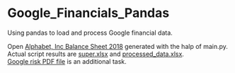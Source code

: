 # Google_Financials_Pandas
Using pandas to load and process Google financial data.

Open <a href="google_balance_sheet.pdf">Alphabet, Inc Balance Sheet 2018</a> generated with the halp of main.py.<br>
Actual script results are <a href="super.xlsx">super.xlsx</a> and <a href="processed_data.xlsx">processed_data.xlsx</a>.<br>
<a href="google_risk.pdf">Google risk PDF file</a> is an additional task.

